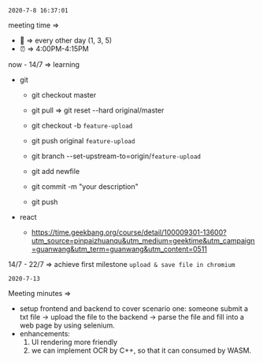 `2020-7-8 16:37:01`

meeting time => 

* :arrows_counterclockwise:  => every other day (1, 3, 5)
* :alarm_clock: => 4:00PM-4:15PM 



now - 14/7 => learning 

* git

  * git checkout master 

  * git pull  => git reset --hard original/master

    

  * git checkout -b `feature-upload`

  * git push original  `feature-upload`

  * git branch --set-upstream-to=origin/`feature-upload`

    

  * git add newfile

  * git commit -m "your description"

  * git push

  

* react

  * https://time.geekbang.org/course/detail/100009301-13600?utm_source=pinpaizhuanqu&utm_medium=geektime&utm_campaign=guanwang&utm_term=guanwang&utm_content=0511

    

14/7 - 22/7 => achieve first milestone `upload & save file in chromium`

`2020-7-13`

Meeting minutes =>

* setup frontend and backend to cover scenario one: someone submit a txt file -> upload the file to the backend -> parse the file and fill into a web page by using selenium.
* enhancements: 
	1. UI rendering more friendly 
	2. we can implement OCR by C++, so that it can consumed by WASM.
